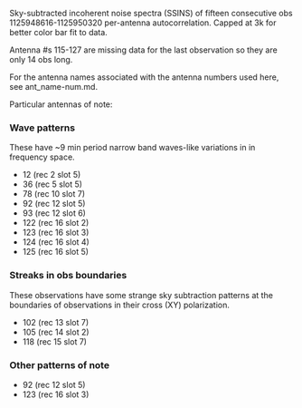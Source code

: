 Sky-subtracted incoherent noise spectra (SSINS)
of fifteen consecutive obs 1125948616-1125950320 per-antenna autocorrelation.
Capped at 3k for better color bar fit to data.

Antenna #s 115-127 are missing data for the last observation so they are only
14 obs long.

For the antenna names associated with the antenna numbers used here, see
ant_name-num.md.

Particular antennas of note:

### Wave patterns
These have ~9 min period narrow band waves-like variations in in frequency space.

* 12  (rec 2  slot 5)
* 36  (rec 5  slot 5)
* 78  (rec 10 slot 7)
* 92  (rec 12 slot 5)
* 93  (rec 12 slot 6)
* 122 (rec 16 slot 2)
* 123 (rec 16 slot 3)
* 124 (rec 16 slot 4)
* 125 (rec 16 slot 5)

### Streaks in obs boundaries
These observations have some strange sky subtraction patterns at the boundaries
of observations in their cross (XY) polarization.


* 102 (rec 13 slot 7)
* 105 (rec 14 slot 2)
* 118 (rec 15 slot 7)

### Other patterns of note

* 92  (rec 12 slot 5)
* 123 (rec 16 slot 3)
